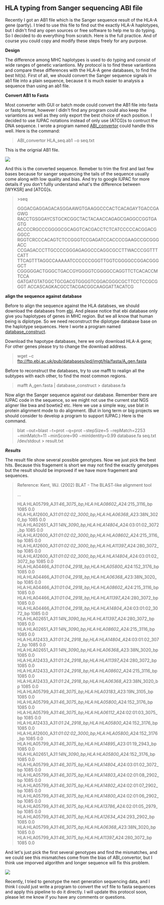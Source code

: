 
HLA typing from Sanger sequencing ABI file
------------------------------------------



Recently I got an AB1 file which is the Sanger sequence result of the HLA-A gene (partly). I tried to use this file to find out the exactly HLA-A haplotypes, but I didn't find any open sources or free software to help me to do typing. So I decided to do everything from scratch. Here is the full practice. And of course you could copy and modify these steps freely for any purpose.



**Design**

The difference among MHC haplotypes is used to do typing and consist of wide ranges of genetic variantions. My protocol is to find these variantions and compare these differences with the HLA-A gene databases, to find the best hit(s).
First of all, we should convert the Sanger sequence signals in ab1 file into a plain sequence, because it is much easier to analysis a sequence than using an ab1 file.



**Convert AB1 to Fasta**

Most converter with GUI or batch mode could convert the AB1 file into fasta or fastq format, however I didn't find any program could also keep the variantions as well as they only export the best choice of each position.  I decided to use IUPAC notations instead of only use (ATCG)s to contruct the DNA sequence. I wrote a program named [ABI_convertor](https://github.com/shiquan/small_projects_collections/blob/master/projects/abi/ab1_convert.c) could handle this well. Here is the command:



> ABI_convertor HLA_seq.ab1 −o seq.txt 



This is the orignial AB1 file.

![](https://github.com/shiquan/small_projects_collections/blob/master/projects/hla_typing/sanger_ab1_demo.png)

And this is the converted sequence. Remeber to trim the first and last few bases because for sanger sequencing the tails of the sequence usually come along with low quality and bias. And try to google IUPAC for more details if you don't fullly understand what's the difference between [WYKSR] and [ATCG]s.

>\>seq
>
>GGGACGAGGAGACASGGAAWGTGAAGGCCCACTCACAGAYTGACCGAGWG
>RACCTGSGGAYCSTGCKCGGCTACTACAACCAGAGCGAGGCCGGTGAGTG
>ACCCCRGCCCGGGGCGCAGGTCACGACCTCTCATCCCCCACGGACGGGCC
>RGGTCRCCCACAGTCTCCGGGTCCGAGATCCACCCCGAAGCCGCGGGACC
>CCGAGACCCTTGCCCCGGGAGAGGCCCAGGCGCCTTWACCCGGTTTCATT
>TTCAGTTTAGGCCAAAAATCCCCCCGGGTTGGTCGGGGCCGGACGGGGCT
>CGGGGGACTGGGCTGACCGYGGGGTCGGGGCCAGGTTCTCACACCMTCCA
>GATGATGTATGGCTGCGACGTGGGGTCGGACGGGCGCTTCCTCCGCGGGT
>ACCASCAGKACGCCTACGACGGCAAGGATTACATCG



**align the sequence against database**

Before to align the sequence against the HLA databses, we should download the databases from [ebi](ftp://ftp.ebi.ac.uk/pub/databases/ipd/imgt/hla/). And please notice that ebi database only give you haplotypes of genes in  MHC region. But we all know that human being is diplotype. So we need reconstruct the diplotype database base on the haplotype sequences. Here I worte a program named [database_construct](https://github.com/shiquan/small_projects_collections/blob/master/projects/hla_typing/database_construct.c).

Download the hapotype databases, here we only download HLA-A gene; For other genes please try to change the download address.

> wget −c ftp://ftp.ebi.ac.uk/pub/databases/ipd/imgt/hla/fasta/A_gen.fasta

Before to reconstruct the databases, try to use mafft to realign all the subtypes with each other, to find the most common regions.

> mafft A_gen.fasta | database_construct > database.fa		

Now align the Sanger sequence against our database. Remember there are IUPAC code in the sequence, so we might not use the current stat NGS aligner like bwa and bowtie2 etc. Here we use a simple way, use blat in protein alignment mode to do alignment. (But in long term or big projects we should consider to develop a program to support IUPAC.) Here is the command.

> blat −out=blast −t=prot −q=prot −stepSize=5 −repMatch=2253 −minMatch=11 −minScore=90 −minIdentity=0.99 database.fa seq.txt /dev/stdout > result.txt	



***Results***

The result file show several possible genotypes. Now we just pick the best hits. Because this fragement is short we may not find the exactly genotypes but the result should be improved if we have more fragement and sequences.



>Reference:  Kent, WJ. (2002) BLAT - The BLAST-like alignment tool
>
>...
>
>HLA:HLA05799_A*31:46_3075_bp,HLA:HLA08602_A*24:215_3116_bp           1085   0.0
>HLA:HLA12600_A*31:01:02:02_3000_bp,HLA:HLA06368_A*23:38N_3020_bp     1085   0.0
>HLA:HLA02651_A*31:14N_3090_bp,HLA:HLA14804_A*24:03:01:02_3072_bp     1085   0.0
>HLA:HLA12600_A*31:01:02:02_3000_bp,HLA:HLA08602_A*24:215_3116_bp     1085   0.0
>HLA:HLA12600_A*31:01:02:02_3000_bp,HLA:HLA11397_A*24:280_3072_bp     1085   0.0
>HLA:HLA12600_A*31:01:02:02_3000_bp,HLA:HLA14804_A*24:03:01:02_3072_bp  1085   0.0
>HLA:HLA04466_A*31:01:04_2918_bp,HLA:HLA05800_A*24:152_3176_bp        1085   0.0
>HLA:HLA04466_A*31:01:04_2918_bp,HLA:HLA06368_A*23:38N_3020_bp        1085   0.0
>HLA:HLA04466_A*31:01:04_2918_bp,HLA:HLA08602_A*24:215_3116_bp        1085   0.0
>HLA:HLA04466_A*31:01:04_2918_bp,HLA:HLA11397_A*24:280_3072_bp        1085   0.0
>HLA:HLA04466_A*31:01:04_2918_bp,HLA:HLA14804_A*24:03:01:02_3072_bp   1085   0.0
>HLA:HLA02651_A*31:14N_3090_bp,HLA:HLA11397_A*24:280_3072_bp          1085   0.0
>HLA:HLA02651_A*31:14N_3090_bp,HLA:HLA08602_A*24:215_3116_bp          1085   0.0
>HLA:HLA12433_A*31:01:24_2918_bp,HLA:HLA14804_A*24:03:01:02_3072_bp   1085   0.0
>HLA:HLA02651_A*31:14N_3090_bp,HLA:HLA06368_A*23:38N_3020_bp          1085   0.0
>HLA:HLA12433_A*31:01:24_2918_bp,HLA:HLA11397_A*24:280_3072_bp        1085   0.0
>HLA:HLA12433_A*31:01:24_2918_bp,HLA:HLA08602_A*24:215_3116_bp        1085   0.0
>HLA:HLA12433_A*31:01:24_2918_bp,HLA:HLA06368_A*23:38N_3020_bp        1085   0.0
>HLA:HLA05799_A*31:46_3075_bp,HLA:HLA03183_A*23:19N_3105_bp           1085   0.0
>HLA:HLA05799_A*31:46_3075_bp,HLA:HLA05800_A*24:152_3176_bp           1085   0.0
>HLA:HLA05799_A*31:46_3075_bp,HLA:HLA06112_A*24:02:01:03_3075_bp      1085   0.0
>HLA:HLA12433_A*31:01:24_2918_bp,HLA:HLA05800_A*24:152_3176_bp        1085   0.0
>HLA:HLA12600_A*31:01:02:02_3000_bp,HLA:HLA05800_A*24:152_3176_bp     1085   0.0
>HLA:HLA05799_A*31:46_3075_bp,HLA:HLA14895_A*23:01:19_2943_bp         1085   0.0
>HLA:HLA02651_A*31:14N_3090_bp,HLA:HLA05800_A*24:152_3176_bp          1085   0.0
>HLA:HLA05799_A*31:46_3075_bp,HLA:HLA14804_A*24:03:01:02_3072_bp      1085   0.0
>HLA:HLA05799_A*31:46_3075_bp,HLA:HLA14803_A*24:02:01:08_2902_bp      1085   0.0
>HLA:HLA05799_A*31:46_3075_bp,HLA:HLA14802_A*24:02:01:07_2902_bp      1085   0.0
>HLA:HLA05799_A*31:46_3075_bp,HLA:HLA14800_A*24:02:01:06_2902_bp      1085   0.0
>HLA:HLA05799_A*31:46_3075_bp,HLA:HLA13786_A*24:02:01:05_2979_bp      1085   0.0
>HLA:HLA05799_A*31:46_3075_bp,HLA:HLA12634_A*24:293_2902_bp           1085   0.0
>HLA:HLA05799_A*31:46_3075_bp,HLA:HLA06368_A*23:38N_3020_bp           1085   0.0
>HLA:HLA05799_A*31:46_3075_bp,HLA:HLA11397_A*24:280_3072_bp           1085   0.0



And let's just pick the first several genotypes and find the mismatches, and we could see this mismatches come from the bias of ABI_convertor, but I think use imporved algorithm and longer sequence will fix this problem.

![](https://github.com/shiquan/small_projects_collections/blob/master/projects/hla_typing/sanger_align_demo.png)



Recently, I tried to genotype the next generation sequencing data, and I think I could just write a program to convert the vcf file to fasta sequences and apply this pipeline to do it directly. I will update this protocol soon, please let me know if you have any comments or questions.